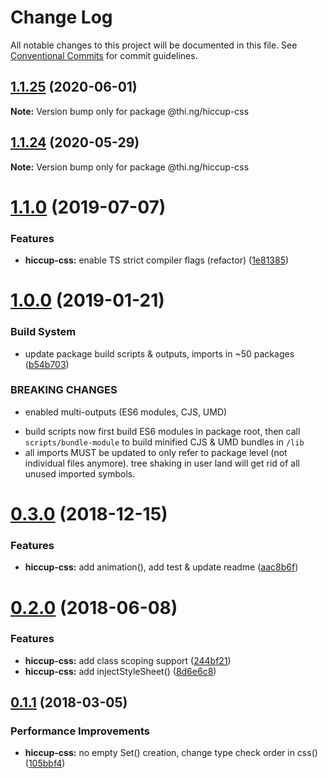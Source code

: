 # Change Log

All notable changes to this project will be documented in this file.
See [Conventional Commits](https://conventionalcommits.org) for commit guidelines.

## [1.1.25](https://github.com/thi-ng/umbrella/compare/@thi.ng/hiccup-css@1.1.24...@thi.ng/hiccup-css@1.1.25) (2020-06-01)

**Note:** Version bump only for package @thi.ng/hiccup-css





## [1.1.24](https://github.com/thi-ng/umbrella/compare/@thi.ng/hiccup-css@1.1.23...@thi.ng/hiccup-css@1.1.24) (2020-05-29)

**Note:** Version bump only for package @thi.ng/hiccup-css





# [1.1.0](https://github.com/thi-ng/umbrella/compare/@thi.ng/hiccup-css@1.0.19...@thi.ng/hiccup-css@1.1.0) (2019-07-07)

### Features

* **hiccup-css:** enable TS strict compiler flags (refactor) ([1e81385](https://github.com/thi-ng/umbrella/commit/1e81385))

# [1.0.0](https://github.com/thi-ng/umbrella/compare/@thi.ng/hiccup-css@0.3.5...@thi.ng/hiccup-css@1.0.0) (2019-01-21)

### Build System

* update package build scripts & outputs, imports in ~50 packages ([b54b703](https://github.com/thi-ng/umbrella/commit/b54b703))

### BREAKING CHANGES

* enabled multi-outputs (ES6 modules, CJS, UMD)

- build scripts now first build ES6 modules in package root, then call
  `scripts/bundle-module` to build minified CJS & UMD bundles in `/lib`
- all imports MUST be updated to only refer to package level
  (not individual files anymore). tree shaking in user land will get rid of
  all unused imported symbols.

# [0.3.0](https://github.com/thi-ng/umbrella/compare/@thi.ng/hiccup-css@0.2.32...@thi.ng/hiccup-css@0.3.0) (2018-12-15)

### Features

* **hiccup-css:** add animation(), add test & update readme ([aac8b6f](https://github.com/thi-ng/umbrella/commit/aac8b6f))

<a name="0.2.0"></a>
# [0.2.0](https://github.com/thi-ng/umbrella/compare/@thi.ng/hiccup-css@0.1.24...@thi.ng/hiccup-css@0.2.0) (2018-06-08)

### Features

* **hiccup-css:** add class scoping support ([244bf21](https://github.com/thi-ng/umbrella/commit/244bf21))
* **hiccup-css:** add injectStyleSheet() ([8d6e6c8](https://github.com/thi-ng/umbrella/commit/8d6e6c8))

<a name="0.1.1"></a>
## [0.1.1](https://github.com/thi-ng/umbrella/compare/@thi.ng/hiccup-css@0.1.0...@thi.ng/hiccup-css@0.1.1) (2018-03-05)

### Performance Improvements

* **hiccup-css:** no empty Set() creation, change type check order in css() ([105bbf4](https://github.com/thi-ng/umbrella/commit/105bbf4))
